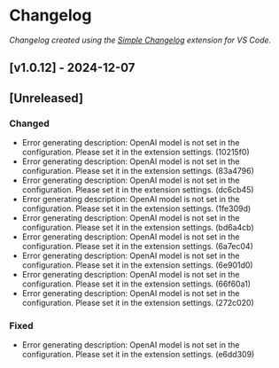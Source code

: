 # Changelog

*Changelog created using the [Simple Changelog](https://marketplace.visualstudio.com/items?itemName=tobiaswaelde.vscode-simple-changelog) extension for VS Code.*

## [v1.0.12] - 2024-12-07
## [Unreleased]

### Changed
- Error generating description: OpenAI model is not set in the configuration. Please set it in the extension settings. (10215f0)
- Error generating description: OpenAI model is not set in the configuration. Please set it in the extension settings. (83a4796)
- Error generating description: OpenAI model is not set in the configuration. Please set it in the extension settings. (dc6cb45)
- Error generating description: OpenAI model is not set in the configuration. Please set it in the extension settings. (1fe309d)
- Error generating description: OpenAI model is not set in the configuration. Please set it in the extension settings. (bd6a4cb)
- Error generating description: OpenAI model is not set in the configuration. Please set it in the extension settings. (6a7ec04)
- Error generating description: OpenAI model is not set in the configuration. Please set it in the extension settings. (6e901d0)
- Error generating description: OpenAI model is not set in the configuration. Please set it in the extension settings. (66f60a1)
- Error generating description: OpenAI model is not set in the configuration. Please set it in the extension settings. (272c020)

### Fixed
- Error generating description: OpenAI model is not set in the configuration. Please set it in the extension settings. (e6dd309)

